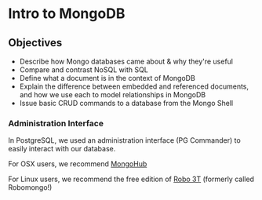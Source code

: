 # Intro to MongoDB

## Objectives

* Describe how Mongo databases came about & why they're useful
* Compare and contrast NoSQL with SQL
* Define what a document is in the context of MongoDB
* Explain the difference between embedded and referenced documents, and how we use each to model relationships in MongoDB
* Issue basic CRUD commands to a database from the Mongo Shell

### Administration Interface

In PostgreSQL, we used an administration interface (PG Commander) to easily interact with our database.

For OSX users, we recommend [MongoHub](https://github.com/jeromelebel/MongoHub-Mac)

For Linux users, we recommend the free edition of [Robo 3T](https://robomongo.org/) (formerly called Robomongo!)
